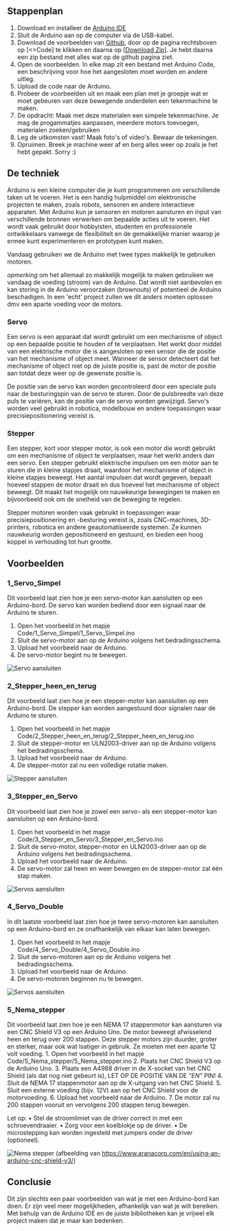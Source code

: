 
## Stappenplan

1. Download en installeer de [Arduino IDE](https://www.arduino.cc/en/software)
2. Sluit de Arduino aan op de computer via de USB-kabel.
3. Download de voorbeelden van [Github](https://github.com/heerko/Drawing_Machines), door op de pagina rechtsboven op [<>Code] te klikken en daarna op [[Download Zip](https://github.com/heerko/Drawing_Machines/archive/refs/heads/main.zip)]. Je hebt daarna een zip bestand met alles wat op de github pagina ziet. 
4. Open de voorbeelden. In elke map zit een bestand met Arduino Code, een beschrijving voor hoe het aangesloten moet worden en andere uitleg. 
5. Upload de code naar de Arduino. 
6. Probeer de voorbeelden uit en maak een plan met je groepje wat er moet gebeuren van deze bewegende onderdelen een tekenmachine te maken.
7. De opdracht: Maak met deze materialen een simpele tekenmachine. Je mag de progammatjes aanpassen, meerdere motors toevoegen, materialen zoeken/gebruiken
8. Leg de uitkomsten vast! Maak foto's of video's. Bewaar de tekeningen.
9. Opruimen. Breek je machine weer af en berg alles weer op zoals je het hebt gepakt. Sorry :)

## De techniek

Arduino is een kleine computer die je kunt programmeren om verschillende taken uit te voeren. Het is een handig hulpmiddel om elektronische projecten te maken, zoals robots, sensoren en andere interactieve apparaten. Met Arduino kun je sensoren en motoren aansturen en input van verschillende bronnen verwerken om bepaalde acties uit te voeren. Het wordt vaak gebruikt door hobbyisten, studenten en professionele ontwikkelaars vanwege de flexibiliteit en de gemakkelijke manier waarop je ermee kunt experimenteren en prototypen kunt maken.

Vandaag gebruiken we de Arduino met twee types makkelijk te gebruiken motoren. 

*opmerking* om het allemaal zo makkelijk mogelijk te maken gebruiken we vandaag de voeding (stroom) van de Arduino. Dat wordt niet aanbevolen en kan storing in de Arduino veroorzaken (brownouts) of potentieel de Arduino beschadigen. In een 'echt' project zullen we dit anders moeten oplossen dmv een aparte voeding voor de motors.

### Servo

Een servo is een apparaat dat wordt gebruikt om een mechanisme of object op een bepaalde positie te houden of te verplaatsen. Het werkt door middel van een elektrische motor die is aangesloten op een sensor die de positie van het mechanisme of object meet. Wanneer de sensor detecteert dat het mechanisme of object niet op de juiste positie is, past de motor de positie aan totdat deze weer op de gewenste positie is.

De positie van de servo kan worden gecontroleerd door een speciale puls naar de besturingspin van de servo te sturen. Door de pulsbreedte van deze puls te variëren, kan de positie van de servo worden gewijzigd. Servo's worden veel gebruikt in robotica, modelbouw en andere toepassingen waar precisiepositionering vereist is.

### Stepper

Een stepper, kort voor stepper motor, is ook een motor die wordt gebruikt om een mechanisme of object te verplaatsen, maar het werkt anders dan een servo. Een stepper gebruikt elektrische impulsen om een motor aan te sturen die in kleine stapjes draait, waardoor het mechanisme of object in kleine stapjes beweegt. Het aantal impulsen dat wordt gegeven, bepaalt hoeveel stappen de motor draait en dus hoeveel het mechanisme of object beweegt. Dit maakt het mogelijk om nauwkeurige bewegingen te maken en bijvoorbeeld ook om de snelheid van de beweging te regelen.

Stepper motoren worden vaak gebruikt in toepassingen waar precisiepositionering en -besturing vereist is, zoals CNC-machines, 3D-printers, robotica en andere geautomatiseerde systemen. Ze kunnen nauwkeurig worden gepositioneerd en gestuurd, en bieden een hoog koppel in verhouding tot hun grootte.

## Voorbeelden

### 1_Servo_Simpel

Dit voorbeeld laat zien hoe je een servo-motor kan aansluiten op een Arduino-bord. De servo kan worden bediend door een signaal naar de Arduino te sturen.

1. Open het voorbeeld in het mapje Code/1_Servo_Simpel/1_Servo_Simpel.ino
2. Sluit de servo-motor aan op de Arduino volgens het bedradingsschema.
3. Upload het voorbeeld naar de Arduino.
4. De servo-motor begint nu te bewegen.

![Servo aansluiten](./assets/fritzing/servo_bb.png)

### 2_Stepper_heen_en_terug

Dit voorbeeld laat zien hoe je een stepper-motor kan aansluiten op een Arduino-bord. De stepper kan worden aangestuurd door signalen naar de Arduino te sturen.

1. Open het voorbeeld in het mapje Code/2_Stepper_heen_en_terug/2_Stepper_heen_en_terug.ino
2. Sluit de stepper-motor en ULN2003-driver aan op de Arduino volgens het bedradingsschema.
3. Upload het voorbeeld naar de Arduino.
4. De stepper-motor zal nu een volledige rotatie maken.

![Stepper aansluiten](./assets/fritzing/stepper_bb.png)

### 3_Stepper_en_Servo

Dit voorbeeld laat zien hoe je zowel een servo- als een stepper-motor kan aansluiten op een Arduino-bord. 

1. Open het voorbeeld in het mapje Code/3_Stepper_en_Servo/3_Stepper_en_Servo.ino
2. Sluit de servo-motor, stepper-motor en ULN2003-driver aan op de Arduino volgens het bedradingsschema.
3. Upload het voorbeeld naar de Arduino.
4. De servo-motor zal heen en weer bewegen en de stepper-motor zal één stap maken.

![Servos aansluiten](./assets/fritzing/servo_stepper_bb.png)

### 4_Servo_Double

In dit laatste voorbeeld laat zien hoe je twee servo-motoren kan aansluiten op een Arduino-bord en ze onafhankelijk van elkaar kan laten bewegen. 

1. Open het voorbeeld in het mapje Code/4_Servo_Double/4_Servo_Double.ino
2. Sluit de servo-motoren aan op de Arduino volgens het bedradingsschema.
3. Upload het voorbeeld naar de Arduino.
4. De servo-motoren beginnen nu te bewegen.

![Servos aansluiten](./assets/fritzing/servos_bb.png)

### 5_Nema_stepper

Dit voorbeeld laat zien hoe je een NEMA 17 stappenmotor kan aansturen via een CNC Shield V3 op een Arduino Uno. De motor beweegt afwisselend heen en terug over 200 stappen. Deze stepper motors zijn duurder, groter en sterker, maar ook wat lsatiger in gebruik. Ze moeten met een aparte 12 volt voeding. 
	1.	Open het voorbeeld in het mapje Code/5_Nema_stepper/5_Nema_stepper.ino
	2.	Plaats het CNC Shield V3 op de Arduino Uno.
	3.	Plaats een A4988 driver in de X-socket van het CNC Shield (als dat nog niet gebeurt is), LET OP DE POSITIE VAN DE _"EN"_ PIN!
	4.	Sluit de NEMA 17 stappenmotor aan op de X-uitgang van het CNC Shield.
	5.	Sluit een externe voeding (bijv. 12V) aan op het CNC Shield voor de motorvoeding.
	6.	Upload het voorbeeld naar de Arduino.
	7.	De motor zal nu 200 stappen vooruit en vervolgens 200 stappen terug bewegen.

Let op:
	•	Stel de stroomlimiet van de driver correct in met een schroevendraaier.
	•	Zorg voor een koelblokje op de driver.
	•	De microstepping kan worden ingesteld met jumpers onder de driver (optioneel).

![Nema stepper](./assets/images/arduino-cnc-shield-v3_bb.png)
(afbeelding van https://www.aranacorp.com/en/using-an-arduino-cnc-shield-v3/)

## Conclusie

Dit zijn slechts een paar voorbeelden van wat je met een Arduino-bord kan doen. Er zijn veel meer mogelijkheden, afhankelijk van wat je wilt bereiken. Met behulp van de Arduino IDE en de juiste bibliotheken kan je vrijwel elk project maken dat je maar kan bedenken.